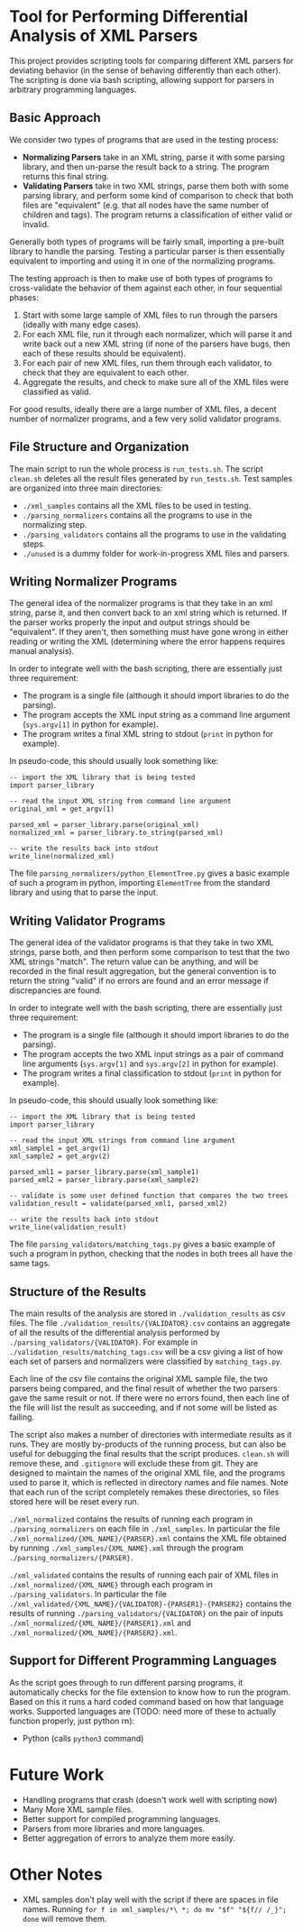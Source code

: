 # Tool for Performing Differential Analysis of XML Parsers

This project provides scripting tools for comparing different XML parsers for deviating behavior (in the sense of behaving differently than each other).
The scripting is done via bash scripting, allowing support for parsers in arbitrary programming languages.

## Basic Approach

We consider two types of programs that are used in the testing process:

* **Normalizing Parsers** take in an XML string, parse it with some parsing library, and then un-parse the result back to a string. The program returns this final string.
* **Validating Parsers** take in two XML strings, parse them both with some parsing library, and perform some kind of comparison to check that both files are "equivalent" (e.g. that all nodes have the same number of children and tags). The program returns a classification of either valid or invalid.

Generally both types of programs will be fairly small, importing a pre-built library to handle the parsing.
Testing a particular parser is then essentially equivalent to importing and using it in one of the normalizing programs.

The testing approach is then to make use of both types of programs to cross-validate the behavior of them against each other, in four sequential phases:
1. Start with some large sample of XML files to run through the parsers (ideally with many edge cases).
2. For each XML file, run it through each normalizer, which will parse it and write back out a new XML string (if none of the parsers have bugs, then each of these results should be equivalent).
3. For each pair of new XML files, run them through each validator, to check that they are equivalent to each other.
4. Aggregate the results, and check to make sure all of the XML files were classified as valid.

For good results, ideally there are a large number of XML files, a decent number of normalizer programs, and a few very solid validator programs.

## File Structure and Organization

The main script to run the whole process is `run_tests.sh`. The script `clean.sh` deletes all the result files generated by `run_tests.sh`.
Test samples are organized into three main directories:
* `./xml_samples` contains all the XML files to be used in testing.
* `./parsing_normalizers` contains all the programs to use in the normalizing step.
* `./parsing_validators` contains all the programs to use in the validating steps.
* `./unused` is a dummy folder for work-in-progress XML files and parsers.

## Writing Normalizer Programs

The general idea of the normalizer programs is that they take in an xml string, parse it, and then convert back to an xml string which is returned.
If the parser works properly the input and output strings should be "equivalent".
If they aren't, then something must have gone wrong in either reading or writing the XML
(determining where the error happens requires manual analysis).

In order to integrate well with the bash scripting, there are essentially just three requirement:
* The program is a single file (although it should import libraries to do the parsing).
* The program accepts the XML input string as a command line argument (`sys.argv[1]` in python for example).
* The program writes a final XML string to stdout (`print` in python for example).

In pseudo-code, this should usually look something like:
```
-- import the XML library that is being tested
import parser_library

-- read the input XML string from command line argument
original_xml = get_argv(1)

parsed_xml = parser_library.parse(original_xml)
normalized_xml = parser_library.to_string(parsed_xml)

-- write the results back into stdout
write_line(normalized_xml)
```

The file `parsing_normalizers/python_ElementTree.py` gives a basic example of such a program in python, importing `ElementTree` from the standard library and using that to parse the input.

## Writing Validator Programs

The general idea of the validator programs is that they take in two XML strings, parse both, and then perform some comparison to test that the two XML strings "match".
The return value can be anything, and will be recorded in the final result aggregation, but the general convention is to return the string "valid" if no errors are found and an error message if discrepancies are found.

In order to integrate well with the bash scripting, there are essentially just three requirement:
* The program is a single file (although it should import libraries to do the parsing).
* The program accepts the two XML input strings as a pair of command line arguments (`sys.argv[1]` and `sys.argv[2]` in python for example).
* The program writes a final classification to stdout (`print` in python for example).

In pseudo-code, this should usually look something like:
```
-- import the XML library that is being tested
import parser_library

-- read the input XML strings from command line argument
xml_sample1 = get_argv(1)
xml_sample2 = get_argv(2)

parsed_xml1 = parser_library.parse(xml_sample1)
parsed_xml2 = parser_library.parse(xml_sample2)

-- validate is some user defined function that compares the two trees
validation_result = validate(parsed_xml1, parsed_xml2)

-- write the results back into stdout
write_line(validation_result)
```

The file `parsing_validators/matching_tags.py` gives a basic example of such a program in python, checking that the nodes in both trees all have the same tags.

## Structure of the Results

The main results of the analysis are stored in `./validation_results` as csv files.
The file `./validation_results/{VALIDATOR}.csv` contains an aggregate of all the results of the differential analysis performed by `./parsing_validators/{VALIDATOR}`.
For example in `./validation_results/matching_tags.csv` will be a csv giving a list of how each set of parsers and normalizers were classified by `matching_tags.py`.

Each line of the csv file contains the original XML sample file, the two parsers being compared, and the final result of whether the two parsers gave the same result or not.
If there were no errors found, then each line of the file will list the result as succeeding, and if not some will be listed as failing.

The script also makes a number of directories with intermediate results as it runs.
They are mostly by-products of the running process, but can also be useful for debugging the final results that the script produces.
`clean.sh` will remove these, and `.gitignore` will exclude these from git.
They are designed to maintain the names of the original XML file, and the programs used to parse it, which is reflected in directory names and file names.
Note that each run of the script completely remakes these directories, so files stored here will be reset every run.

`./xml_normalized` contains the results of running each program in `./parsing_normalizers` on each file in `./xml_samples`.
In particular the file `./xml_normalized/{XML_NAME}/{PARSER}.xml` contains the XML file obtained by running `./xml_samples/{XML_NAME}.xml` through the program `./parsing_normalizers/{PARSER}`.

`./xml_validated` contains the results of running each pair of XML files in `./xml_normalized/{XML_NAME}` through each program in `./parsing_validators`.
In particular the file `./xml_validated/{XML_NAME}/{VALIDATOR}-{PARSER1}-{PARSER2}` contains the results of running `./parsing_validators/{VALIDATOR}` on the pair of inputs `./xml_normalized/{XML_NAME}/{PARSER1}.xml` and `./xml_normalized/{XML_NAME}/{PARSER2}.xml`.

## Support for Different Programming Languages

As the script goes through to run different parsing programs, it automatically checks for the file extension to know how to run the program.
Based on this it runs a hard coded command based on how that language works.
Supported languages are (TODO: need more of these to actually function properly, just python rn):
* Python (calls `python3` command)

# Future Work

* Handling programs that crash (doesn't work well with scripting now)
* Many More XML sample files.
* Better support for compiled programming languages.
* Parsers from more libraries and more languages.
* Better aggregation of errors to analyze them more easily.

# Other Notes

* XML samples don't play well with the script if there are spaces in file names. Running `for f in xml_samples/*\ *; do mv "$f" "${f// /_}"; done` will remove them.